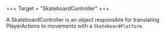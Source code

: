 +++
Target = "SkateboardController"
+++

A SkateboardController is an object  responsible for translating PlayerActions to movements with a  `SkateboardPlatform`.